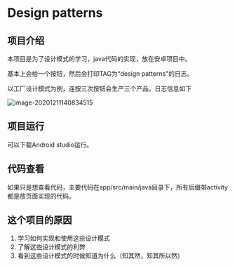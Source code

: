 # Design patterns

## 项目介绍

本项目是为了设计模式的学习，java代码的实现，放在安卓项目中。

基本上会给一个按钮，然后会打印TAG为“design patterns"的日志。

以工厂设计模式为例，连按三次按钮会生产三个产品，日志信息如下

![image-20201211140834515](https://github.com/libo1223/Design-Patterns/blob/main/C0C45577-2951-4D24-B88E-B100505AD09F.png)



## 项目运行

可以下载Android studio运行。



## 代码查看

如果只是想查看代码，主要代码在app/src/main/java目录下，所有后缀带activity都是放页面实现的代码。

## 这个项目的原因

1. 学习如何实现和使用这些设计模式
2. 了解这些设计模式的利弊
3. 看到这些设计模式的时候知道为什么（知其然，知其所以然）